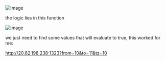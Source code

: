 ![image](https://github.com/petriQore/Securinets-2024-Darkest-Hour-CTF/assets/123587287/a5449edf-f04b-4430-94c6-e2a8c3c2bc76)

the logic lies in this function 

![image](https://github.com/petriQore/Securinets-2024-Darkest-Hour-CTF/assets/123587287/b24dee1e-a9c7-422e-a777-603e094099e3)

we just need to find some values that will evaluate to true, this worked for me:

http://20.62.198.238:1323?from=10&to=11&tz=10
